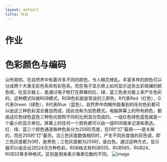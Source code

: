 ```yaml
---
layout: default
title: 作业
---
```

# 作业
# 色彩颜色与编码
众所周知，在自然界中有着许多不同的颜色，令人眼花缭乱。丰富多样的颜色可以分成两个大类无彩色系和有彩色系。而在电子显示屏上如何显示这些五彩斑斓的颜色呢。在显示器上，是通过电子枪打在屏幕的红、绿、蓝三色发光极上来产生色彩的。这种模式叫做RGB模式，RGB色彩就是常说的三原色，R代表Red（红色），G代表Green（绿色），B代表Blue（蓝色）。自然界中肉眼所能看到的任何色彩都可以由这三种色彩混合叠加而成，因此也称为加色模式。电脑屏幕上的所有颜色，都由这红色绿色蓝色三种色光按照不同的比例混合而成的。一组红色绿色蓝色就是一个最小的显示单位。屏幕上的任何一个颜色都可以由一组RGB值来记录和表达。红、绿、蓝三个颜色通道每种色各分为256阶亮度，在0时“灯”最弱——是关掉的，而在255时“灯”最亮。当三色灰度数值相同时，产生不同灰度值的灰色调，即三色灰度都为0时，是黑色；三色灰度都为255时，是白色。通过这种方式，显示器可以组合出2的24次方种色彩。RGB格式有RGB555、RGB565、RGB24、RGB32等多种格式，区别是用来表示像素位数的不同。
![image](https://gss3.bdstatic.com/7Po3dSag_xI4khGkpoWK1HF6hhy/baike/c0%3Dbaike150%2C5%2C5%2C150%2C50/sign=2dd5b70cbe096b63951456026d5aec21/0dd7912397dda1448aa71c91b2b7d0a20cf48662.jpg)

